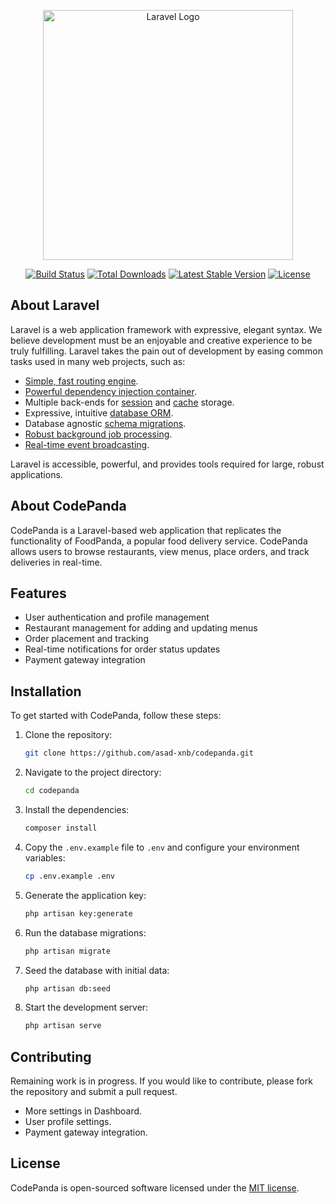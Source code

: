 <p align="center"><a href="https://laravel.com" target="_blank"><img src="https://raw.githubusercontent.com/laravel/art/master/logo-lockup/5%20SVG/2%20CMYK/1%20Full%20Color/laravel-logolockup-cmyk-red.svg" width="400" alt="Laravel Logo"></a></p>

<p align="center">
<a href="https://github.com/laravel/framework/actions"><img src="https://github.com/laravel/framework/workflows/tests/badge.svg" alt="Build Status"></a>
<a href="https://packagist.org/packages/laravel/framework"><img src="https://img.shields.io/packagist/dt/laravel/framework" alt="Total Downloads"></a>
<a href="https://packagist.org/packages/laravel/framework"><img src="https://img.shields.io/packagist/v/laravel/framework" alt="Latest Stable Version"></a>
<a href="https://packagist.org/packages/laravel/framework"><img src="https://img.shields.io/packagist/l/laravel/framework" alt="License"></a>
</p>

## About Laravel

Laravel is a web application framework with expressive, elegant syntax. We believe development must be an enjoyable and creative experience to be truly fulfilling. Laravel takes the pain out of development by easing common tasks used in many web projects, such as:

- [Simple, fast routing engine](https://laravel.com/docs/routing).
- [Powerful dependency injection container](https://laravel.com/docs/container).
- Multiple back-ends for [session](https://laravel.com/docs/session) and [cache](https://laravel.com/docs/cache) storage.
- Expressive, intuitive [database ORM](https://laravel.com/docs/eloquent).
- Database agnostic [schema migrations](https://laravel.com/docs/migrations).
- [Robust background job processing](https://laravel.com/docs/queues).
- [Real-time event broadcasting](https://laravel.com/docs/broadcasting).

Laravel is accessible, powerful, and provides tools required for large, robust applications.


## About CodePanda

CodePanda is a Laravel-based web application that replicates the functionality of FoodPanda, a popular food delivery service. CodePanda allows users to browse restaurants, view menus, place orders, and track deliveries in real-time.

## Features

- User authentication and profile management
- Restaurant management for adding and updating menus
- Order placement and tracking
- Real-time notifications for order status updates
- Payment gateway integration

## Installation

To get started with CodePanda, follow these steps:

1. Clone the repository:
    ```bash
    git clone https://github.com/asad-xnb/codepanda.git
    ```
2. Navigate to the project directory:
    ```bash
    cd codepanda
    ```
3. Install the dependencies:
    ```bash
    composer install
    ```
4. Copy the `.env.example` file to `.env` and configure your environment variables:
    ```bash
    cp .env.example .env
    ```
5. Generate the application key:
    ```bash
    php artisan key:generate
    ```
6. Run the database migrations:
    ```bash
    php artisan migrate
    ```
7. Seed the database with initial data:
    ```bash
    php artisan db:seed
    ```
8. Start the development server:
    ```bash
    php artisan serve
    ```

## Contributing

Remaining work is in progress. If you would like to contribute, please fork the repository and submit a pull request.

- More settings in Dashboard.
- User profile settings.
- Payment gateway integration.

## License

CodePanda is open-sourced software licensed under the [MIT license](https://opensource.org/licenses/MIT).